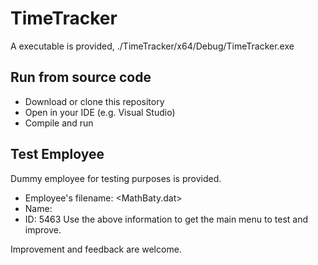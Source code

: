 # TimeTracker

A executable is provided, ./TimeTracker/x64/Debug/TimeTracker.exe

## Run from source code
- Download or clone this repository
- Open in your IDE (e.g. Visual Studio)
- Compile and run

## Test  Employee
Dummy employee for testing purposes is provided.
- Employee's filename: <MathBaty.dat>
- Name: <Math Baty>
- ID: 5463
Use the above information to get the main menu to test and improve.

Improvement and feedback are welcome.
